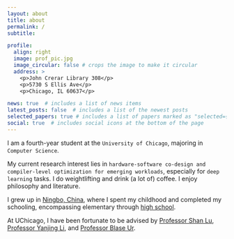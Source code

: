 ```yaml
---
layout: about
title: about
permalink: /
subtitle:

profile:
  align: right
  image: prof_pic.jpg
  image_circular: false # crops the image to make it circular
  address: >
    <p>John Crerar Library 308</p>
    <p>5730 S Ellis Ave</p>
    <p>Chicago, IL 60637</p>

news: true  # includes a list of news items
latest_posts: false  # includes a list of the newest posts
selected_papers: true # includes a list of papers marked as "selected={true}"
social: true  # includes social icons at the bottom of the page
---
```


I am a fourth-year student at the `University of Chicago`, majoring in `Computer Science`. 

My current research interest lies in `hardware-software co-design and compiler-level optimization for emerging workloads`, especially for `deep learning` tasks. I do weightlifting and drink (a lot of) coffee. I enjoy philosophy and literature.

I grew up in [Ningbo, China](https://en.wikipedia.org/wiki/Ningbo), where I spent my childhood and completed my schooling, encompassing elementary through [high school](https://en.wikipedia.org/wiki/Xiaoshi_Middle_School).

At UChicago, I have been fortunate to be advised by [Professor Shan Lu](http://people.cs.uchicago.edu/~shanlu/), [Professor Yanjing Li](http://people.cs.uchicago.edu/~yanjingl/), and [Professor Blase Ur](https://www.blaseur.com/). 


<!-- I had also been glad to work for [Professor Junchen Jiang](https://people.cs.uchicago.edu/~junchenj/), [Professor Yanjing Li](http://people.cs.uchicago.edu/~yanjingl/), [Professor Ben Zhao](https://people.cs.uchicago.edu/~ravenben/), [Professor Haryadi Gunawi](http://people.cs.uchicago.edu/~haryadi/) and [Professor Borja Sotomajor](http://people.cs.uchicago.edu/~borja/) as a Teaching Assistant on Computer Systems and Software Systems, respectively. -->

<!-- <h2><a style="color: inherit;">visitor traffics</a></h2>
<script type="text/javascript" id="clstr_globe" src="//clustrmaps.com/globe.js?d=Uh7DK4eB_0_NuW2yFLoLGxh7bKUnIEhpgvJj7qXedG4"></script> -->

<!-- Link to your favorite [subreddit](http://reddit.com). You can put a picture in, too. The code is already in, just name your picture `prof_pic.jpg` and put it in the `img/` folder.

Put your address / P.O. box / other info right below your picture. You can also disable any of these elements by editing `profile` property of the YAML header of your `_pages/about.md`. Edit `_bibliography/papers.bib` and Jekyll will render your [publications page](/al-folio/publications/) automatically.

Link to your social media connections, too. This theme is set up to use [Font Awesome icons](http://fortawesome.github.io/Font-Awesome/) and [Academicons](https://jpswalsh.github.io/academicons/), like the ones below. Add your Facebook, Twitter, LinkedIn, Google Scholar, or just disable all of them. -->
